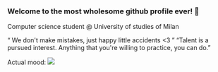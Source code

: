 ### Welcome to the most wholesome github profile ever! 👋

Computer science student @ University of studies of Milan


“ We don't make mistakes, just happy little accidents <3 ”
“Talent is a pursued interest. Anything that you're willing to practice, you can do.” 

Actual mood:
<img src="https://i.redd.it/i1ahwabd0f751.jpg"/>

<!--
**SynLocker/synlocker** is a ✨ _special_ ✨ repository because its `README.md` (this file) appears on your GitHub profile.

Here are some ideas to get you started:

- 🔭 I’m currently working on ...
- 🌱 I’m currently learning ...
- 👯 I’m looking to collaborate on ...
- 🤔 I’m looking for help with ...
- 💬 Ask me about ...
- 📫 How to reach me: ...
- 😄 Pronouns: ...
- ⚡ Fun fact: ...
-->
